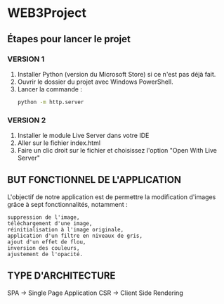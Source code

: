 # WEB3Project

## Étapes pour lancer le projet

### VERSION 1
1. Installer Python (version du Microsoft Store) si ce n'est pas déjà fait.
2. Ouvrir le dossier du projet avec Windows PowerShell.
3. Lancer la commande :
   ```bash
   python -m http.server

### VERSION 2
1. Installer le module Live Server dans votre IDE
2. Aller sur le fichier index.html
3. Faire un clic droit sur le fichier et choisissez l'option "Open With Live Server"





## BUT FONCTIONNEL DE L'APPLICATION
L'objectif de notre application est de permettre la modification d'images grâce à sept fonctionnalités, notamment :

    suppression de l'image,
    téléchargement d'une image,
    réinitialisation à l'image originale,
    application d'un filtre en niveaux de gris,
    ajout d'un effet de flou,
    inversion des couleurs,
    ajustement de l'opacité.



## TYPE D'ARCHITECTURE
SPA -> Single Page Application
CSR -> Client Side Rendering


